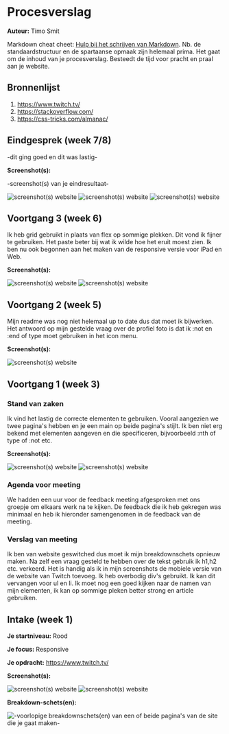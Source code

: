 # Procesverslag
**Auteur:** Timo Smit

Markdown cheat cheet: [Hulp bij het schrijven van Markdown](https://github.com/adam-p/markdown-here/wiki/Markdown-Cheatsheet). Nb. de standaardstructuur en de spartaanse opmaak zijn helemaal prima. Het gaat om de inhoud van je procesverslag. Besteedt de tijd voor pracht en praal aan je website.

## Bronnenlijst
1. https://www.twitch.tv/
2. https://stackoverflow.com/
3. https://css-tricks.com/almanac/



## Eindgesprek (week 7/8)

-dit ging goed en dit was lastig-

**Screenshot(s):**

-screenshot(s) van je eindresultaat-

![screenshot(s) website](images/versie-week-7.1.PNG)
![screenshot(s) website](images/versie-week-7.2.PNG)
![screenshot(s) website](images/versie-week-7.3.PNG)


## Voortgang 3 (week 6)

Ik heb grid gebruikt in plaats van flex op sommige plekken. Dit vond ik fijner te gebruiken. Het paste beter bij wat ik wilde hoe het eruit moest zien.
Ik ben nu ook begonnen aan het maken van de responsive versie voor iPad en Web.

**Screenshot(s):**

![screenshot(s) website](images/versie-week-6.1.PNG)
![screenshot(s) website](images/versie-week-6.2.PNG)


## Voortgang 2 (week 5)

Mijn readme was nog niet helemaal up to date dus dat moet ik bijwerken.
Het antwoord op mijn gestelde vraag over de profiel foto is dat ik :not en :end of type moet gebruiken in het icon menu.

**Screenshot(s):**

![screenshot(s) website](images/versie-week-5.png)



## Voortgang 1 (week 3)

### Stand van zaken

Ik vind het lastig de correcte elementen te gebruiken. Vooral aangezien we twee pagina's hebben en je een main op beide pagina's stijlt.
Ik ben niet erg bekend met elementen aangeven en die specificeren, bijvoorbeeld :nth of type of :not etc.

**Screenshot(s):**

![screenshot(s) website](images/versie-week-3-1.png)
![screenshot(s) website](images/versie-week-3-2.png)

### Agenda voor meeting

We hadden een uur voor de feedback meeting afgesproken met ons groepje om elkaars werk na te kijken.
De feedback die ik heb gekregen was minimaal en heb ik hieronder samengenomen in de feedback van de meeting.

### Verslag van meeting

Ik ben van website geswitched dus moet ik mijn breakdownschets opnieuw maken.
Na zelf een vraag gesteld te hebben over de tekst gebruik ik h1,h2 etc. verkeerd.
Het is handig als ik in mijn screenshots de mobiele versie van de website van Twitch toevoeg.
Ik heb overbodig div's gebruikt. Ik kan dit vervangen voor ul en li.
Ik moet nog een goed kijken naar de namen van mijn elementen, ik kan op sommige pleken better strong en article gebruiken.



## Intake (week 1)

**Je startniveau:** Rood

**Je focus:** Responsive

**Je opdracht:** https://www.twitch.tv/

**Screenshot(s):**

![screenshot(s) website](images/Twitch_Home.png)
![screenshot(s) website](images/Twitch_Home_Mobiel.png)

**Breakdown-schets(en):**

![-voorlopige breakdownschets(en) van een of beide pagina's van de site die je gaat maken-](images/Breakdown_Twitch.png)